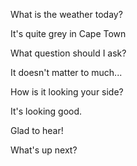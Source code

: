 What is the weather today?

It's quite grey in Cape Town

What question should I ask?

It doesn't matter to much...

How is it looking your side?

It's looking good.

Glad to hear!

What's up next?
